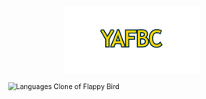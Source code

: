 <p align="center">
  <img src="https://github.com/Nizar1999/Yet-Another-Flappy-Bird-Clone/blob/main/screenshots/Banner.png" width = 55%; height=55% />
</p>


![Languages](https://img.shields.io/badge/-C#-%FFD500?style=for-the-badge&logo=cplusplus&logoColor=%23002F40) 
 Clone of Flappy Bird
